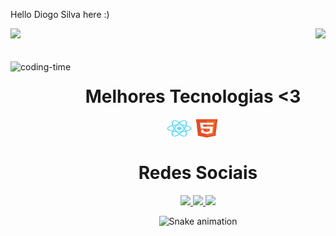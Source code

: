 Hello Diogo Silva here :)

<div>
  
  <img  height="200em" src="https://github-readme-stats.vercel.app/api?username=s7lva&show_icons=true&theme=great-gatsby&include_all_commits=true&count_private=true"/>
  <img align="right" height="200em" src="https://github-readme-stats.vercel.app/api/top-langs/?username=s7lva&layout=compact&langs_count=16&theme=great-gatsby"/>
</div>
<br>

<div  align="center"> 
  <div style="display: inline_block"><br>
    <img align="left" height="250" alt="coding-time" src="code.gif">
    <h1 align="center">Melhores Tecnologias <3</h1>
    <img align="center" height="30" width="40" alt="react-icon" src="https://raw.githubusercontent.com/devicons/devicon/master/icons/react/react-original.svg">
    <img align="center" height="30" width="40" alt="html-icon" src="https://raw.githubusercontent.com/devicons/devicon/master/icons/html5/html5-original.svg">
     </div>
    
  
  <h1 align="center">Redes Sociais</h1>
    <a href = "mailto: ds3455578@gmail.com">
      <img width="30" src="gmail.svg">
    </a>
    <a href = "https://www.reddit.com/user/AggravatingUsual7624">
      <img width="25" src="reddit.svg">
    </a>
    <a href = "https://discord.com/channels/@me">
      <img width="35" src="discord.svg">
    </a>
    
![Snake animation](https://github.com/LuigiGF/s7lva/blob/output/github-contribution-grid-snake.svg)
